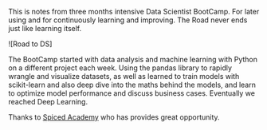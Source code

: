 This is notes from three months intensive Data Scientist BootCamp. For later using and for continuously learning and improving. The Road never ends just like learning itself.

![Road to DS]

The BootCamp started with data analysis and machine learning with Python on a different project each week. Using the pandas library to rapidly wrangle and visualize datasets, as well as learned to train models with scikit-learn and also deep dive into the maths behind the models, and learn to optimize model performance and discuss business cases. Eventually we reached Deep Learning.

Thanks to [Spiced Academy](https://www.spiced-academy.com/en/program/data-science) who has provides great opportunity.
